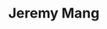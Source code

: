 ---
title: "Jeremy Mang"
role: "Treasurer"
index: 3
year: 2021
status: current_executive
image:
degree:
email:
linkedin-url:
---